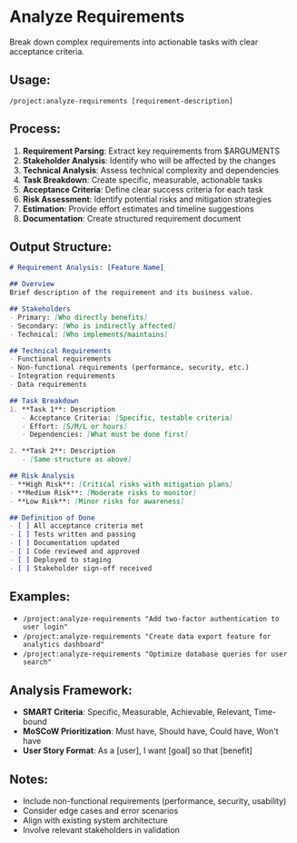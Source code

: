 # Analyze Requirements

Break down complex requirements into actionable tasks with clear acceptance criteria.

## Usage:
`/project:analyze-requirements [requirement-description]`

## Process:
1. **Requirement Parsing**: Extract key requirements from $ARGUMENTS
2. **Stakeholder Analysis**: Identify who will be affected by the changes
3. **Technical Analysis**: Assess technical complexity and dependencies
4. **Task Breakdown**: Create specific, measurable, actionable tasks
5. **Acceptance Criteria**: Define clear success criteria for each task
6. **Risk Assessment**: Identify potential risks and mitigation strategies
7. **Estimation**: Provide effort estimates and timeline suggestions
8. **Documentation**: Create structured requirement document

## Output Structure:
```markdown
# Requirement Analysis: [Feature Name]

## Overview
Brief description of the requirement and its business value.

## Stakeholders
- Primary: [Who directly benefits]
- Secondary: [Who is indirectly affected]
- Technical: [Who implements/maintains]

## Technical Requirements
- Functional requirements
- Non-functional requirements (performance, security, etc.)
- Integration requirements
- Data requirements

## Task Breakdown
1. **Task 1**: Description
   - Acceptance Criteria: [Specific, testable criteria]
   - Effort: [S/M/L or hours]
   - Dependencies: [What must be done first]

2. **Task 2**: Description
   - [Same structure as above]

## Risk Analysis
- **High Risk**: [Critical risks with mitigation plans]
- **Medium Risk**: [Moderate risks to monitor]
- **Low Risk**: [Minor risks for awareness]

## Definition of Done
- [ ] All acceptance criteria met
- [ ] Tests written and passing
- [ ] Documentation updated
- [ ] Code reviewed and approved
- [ ] Deployed to staging
- [ ] Stakeholder sign-off received
```

## Examples:
- `/project:analyze-requirements "Add two-factor authentication to user login"`
- `/project:analyze-requirements "Create data export feature for analytics dashboard"`
- `/project:analyze-requirements "Optimize database queries for user search"`

## Analysis Framework:
- **SMART Criteria**: Specific, Measurable, Achievable, Relevant, Time-bound
- **MoSCoW Prioritization**: Must have, Should have, Could have, Won't have
- **User Story Format**: As a [user], I want [goal] so that [benefit]

## Notes:
- Include non-functional requirements (performance, security, usability)
- Consider edge cases and error scenarios
- Align with existing system architecture
- Involve relevant stakeholders in validation